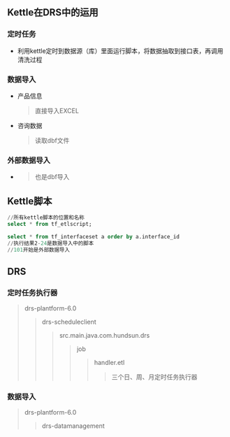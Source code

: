 ## Kettle在DRS中的运用

### 定时任务

- 利用kettle定时到数据源（库）里面运行脚本，将数据抽取到接口表，再调用清洗过程

### 数据导入

- 产品信息

  > 直接导入EXCEL

- 咨询数据

  >  读取dbf文件

### 外部数据导入

- > 也是dbf导入



## Kettle脚本

```sql
//所有kettle脚本的位置和名称
select * from tf_etlscript;
```

```sql
select * from tf_interfaceset a order by a.interface_id
//执行结果2-24是数据导入中的脚本
//101开始是外部数据导入
```



## DRS

### 定时任务执行器

> drs-plantform-6.0
>
> > drs-scheduleclient
> >
> > > src.main.java.com.hundsun.drs
> > >
> > > > job
> > > >
> > > > > handler.etl
> > > > >
> > > > > > 三个日、周、月定时任务执行器



### 数据导入

> drs-plantform-6.0
>
> > drs-datamanagement